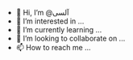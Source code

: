 - 👋 Hi, I’m @آلسی
- 👀 I’m interested in ...
- 🌱 I’m currently learning ...
- 💞️ I’m looking to collaborate on ...
- 📫 How to reach me ...

<!---
آلسی/آلسی is a ✨ special ✨ repository because its `README.md` (this file) appears on your GitHub profile.
You can click the Preview link to take a look at your changes.
--->
